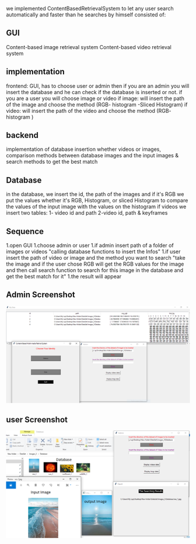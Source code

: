 we implemented ContentBasedRetrievalSystem to let any user search automatically and faster than he searches by himself 
consisted of:
## GUI 
Content-based image retrieval system
Content-based video retrieval system
##  implementation
frontend: GUI, has to choose user or admin then if you are an admin you will insert the database and he can check if the database is inserted or not.
 if you are a user you will choose image or video
if image:
will insert the path of the image and choose the method (RGB- histogram -Sliced Histogram)
if video:
will insert the path of the video and choose the method (RGB- histogram )

## backend 

implementation of database insertion whether videos or images, comparison methods between database images and the input images & search methods to get the best match 

## Database
 in the database, we insert the id, the path of the images and if it's RGB we put the values whether it's RGB, Histogram, or sliced Histogram to compare the values of the input image with the values on the histogram 
if videos we insert two tables: 1- video id and path
2-video id, path & keyframes

## Sequence

1.open GUI
1.choose admin or user
1.if admin insert path of a folder of images or videos "calling database functions to insert the Infos"
1.if user insert the path of video or image and the method you want to search 
"take the image and if the user chose RGB will get the RGB values for the image and then call search function to search for this image in the database and get the best match for it"
1.the result will appear 

## Admin Screenshot
![Admin](https://github.com/alymostafa1/ContentBasedRetrivalSystem/blob/main/screenshots/admin.PNG)


## user Screenshot
![User](https://github.com/alymostafa1/ContentBasedRetrivalSystem/blob/main/screenshots/user.PNG)


